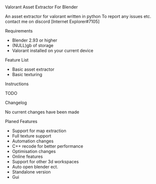 Valorant Asset Extractor For Blender

An asset extractor for valorant written in python 
To report any issues etc. contact me on discord [Internet Explorer#7105]

Requirements

- Blender 2.93 or higher
- (NULL)gb of storage
- Valorant installed on your current device 

Feature List

- Basic asset extractor
- Basic texturing

Instructions

TODO

Changelog

No current changes have been made

Planed Features

- Support for map extraction
- Full texture support
- Automation changes
- C++ recode for better performance
- Optimisation changes
- Online features
- Support for other 3d workspaces
- Auto open blender ect.
- Standalone version
- Gui
